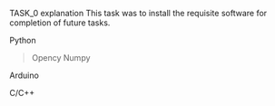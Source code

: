 TASK_0 explanation
This task was to install the requisite software for completion of future tasks.

Python
>Opency
>Numpy

Arduino

C/C++
